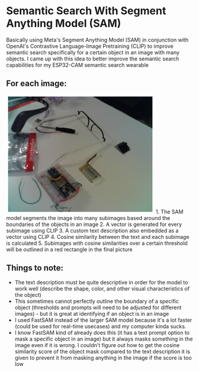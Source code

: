# Semantic Search With Segment Anything Model (SAM)

Basically using Meta's Segment Anything Model (SAM) in conjunction with OpenAI's Contrastive Language-Image Pretraining (CLIP) to improve semantic search specifically for a certain object in an image with many objects. I came up with this idea to better improve the semantic search capabilities for my ESP32-CAM semantic search wearable

## For each image:
<img src="https://github.com/xanderchinxyz/Semantic-Search-with-SAM/blob/main/assets/example_image.png" width="400">
1. The SAM model segments the image into many subimages based around the boundaries of the objects in an image
2. A vector is generated for every subimage using CLIP
3. A custom text description also embedded as a vector using CLIP
4. Cosine similarity between the text and each subimage is calculated
5. Subimages with cosine similarities over a certain threshold will be outlined in a red rectangle in the final picture

## Things to note:
- The text description must be quite descriptive in order for the model to work well (describe the shape, color, and other visual characteristics of the object)
- This sometimes cannot perfectly outline the boundary of a specific object (thresholds and prompts will need to be adjusted for different images) - but it is great at identifying if an object is in an image
- I used FastSAM instead of the larger SAM model because it's a lot faster (could be used for real-time usecases) and my computer kinda sucks.
- I know FastSAM kind of already does this (it has a text prompt option to mask a specific object in an image) but it always masks something in the image even if it is wrong. I couldn't figure out how to get the cosine similarity score of the object mask compared to the text description it is given to prevent it from masking anything in the image if the score is too low
